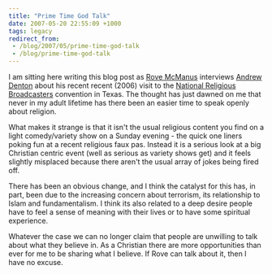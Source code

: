 ```yaml
---
title: "Prime Time God Talk"
date: 2007-05-20 22:55:09 +1000
tags: legacy
redirect_from:
 - /blog/2007/05/prime-time-god-talk
 - /blog/prime-time-god-talk
---
```


I am sitting here writing this blog post as <a href="http://www.rove.com.au/" target="_blank">Rove McManus</a> interviews <a href="http://en.wikipedia.org/wiki/Andrew_Denton" target="_blank">Andrew Denton</a> about his recent recent (2006) visit to the <a href="http://www.nrb.org/" target="_blank">National Religious Broadcasters</a> convention in Texas. The thought has just dawned on me that never in my adult lifetime has there been an easier time to speak openly about religion.



What makes it strange is that it isn't the usual religious content you find on a light comedy/variety show on a Sunday evening - the quick one liners poking fun at a recent religious faux pas. Instead it is a serious look at a big Christian centric event (well as serious as variety shows get) and it feels slightly misplaced because there aren't the usual array of jokes being fired off.



There has been an obvious change, and I think the catalyst for this has, in part, been due to the increasing concern about terrorism, its relationship to Islam and fundamentalism. I think its also related to a deep desire people have to feel a sense of meaning with their lives or to have some spiritual experience.



Whatever the case we can no longer claim that people are unwilling to talk about what they believe in. As a Christian there are more opportunities than ever for me to be sharing what I believe. If Rove can talk about it, then I have no excuse.<!--break-->

